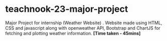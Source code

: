 # teachnook-23-major-project
Major Project for internship (Weather Website) . Website made using HTML, CSS and javascript along with openweather API, Bootstrap and ChartJS for fetching and plotting weather information.
**[Time taken - 45mins]**
